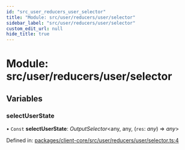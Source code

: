 ```yaml
---
id: "src_user_reducers_user_selector"
title: "Module: src/user/reducers/user/selector"
sidebar_label: "src/user/reducers/user/selector"
custom_edit_url: null
hide_title: true
---
```


# Module: src/user/reducers/user/selector

## Variables

### selectUserState

• `Const` **selectUserState**: *OutputSelector*<any, any, (`res`: *any*) => *any*\>

Defined in: [packages/client-core/src/user/reducers/user/selector.ts:4](https://github.com/xr3ngine/xr3ngine/blob/7e8e151f1/packages/client-core/src/user/reducers/user/selector.ts#L4)
